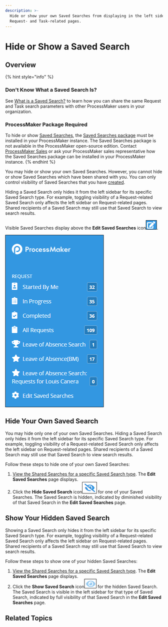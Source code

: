 ```yaml
---
description: >-
  Hide or show your own Saved Searches from displaying in the left sidebar of
  Request- and Task-related pages.
---
```


# Hide or Show a Saved Search

## Overview

{% hint style="info" %}
### Don't Know What a Saved Search Is?

See [What is a Saved Search?](../what-is-a-saved-search.md) to learn how you can share the same Request and Task search parameters with other ProcessMaker users in your organization.

### ProcessMaker Package Required

To hide or show [Saved Searches](../what-is-a-saved-search.md), the [Saved Searches package](../../../package-development-distribution/package-a-connector/saved-searches-package.md) must be installed in your ProcessMaker instance. The Saved Searches package is not available in the ProcessMaker open-source edition. Contact [ProcessMaker Sales](mailto:sales@processmaker.com) or ask your ProcessMaker sales representative how the Saved Searches package can be installed in your ProcessMaker instance.
{% endhint %}

You may hide or show your own Saved Searches. However, you cannot hide or show Saved Searches which have been shared with you. You can only control visibility of Saved Searches that you have [created](../create-and-share-a-saved-search.md).

Hiding a Saved Search only hides it from the left sidebar for its specific Saved Search type. For example, toggling visibility of a Request-related Saved Search only affects the left sidebar on Request-related pages. Shared recipients of a Saved Search may still use that Saved Search to view search results.

Visible Saved Searches display above the **Edit Saved Searches** icon![](../../../.gitbook/assets/save-search-icon-package-requests-tasks.png).

![View Saved Search Results by clicking the left sidebar on &quot;Requests&quot; and &quot;Tasks&quot; pages](../../../.gitbook/assets/saved-searches-results-package-requests-tasks.png)

## Hide Your Own Saved Search

You may hide only one of your own Saved Searches. Hiding a Saved Search only hides it from the left sidebar for its specific Saved Search type. For example, toggling visibility of a Request-related Saved Search only affects the left sidebar on Request-related pages. Shared recipients of a Saved Search may still use that Saved Search to view search results.

Follow these steps to hide one of your own Saved Searches:

1. [View the Shared Searches for a specific Saved Search type](./#manage-your-own-saved-searches). The **Edit Saved Searches** page displays.
2. Click the **Hide Saved Search** icon![](../../../.gitbook/assets/hide-saved-search-icon-package.png) for one of your Saved Searches. The Saved Search is hidden, indicated by diminished visibility of that Saved Search in the **Edit Saved Searches** page.

## Show Your Hidden Saved Search

Showing a Saved Search only hides it from the left sidebar for its specific Saved Search type. For example, toggling visibility of a Request-related Saved Search only affects the left sidebar on Request-related pages. Shared recipients of a Saved Search may still use that Saved Search to view search results.

Follow these steps to show one of your hidden Saved Searches:

1. [View the Shared Searches for a specific Saved Search type](./#manage-your-own-saved-searches). The **Edit Saved Searches** page displays.
2. Click the **Show Saved Search** icon![](../../../.gitbook/assets/show-saved-search-icon-package.png) for the hidden Saved Search. The Saved Search is visible in the left sidebar for that type of Saved Search, indicated by full visibility of that Saved Search in the **Edit Saved Searches** page.

## Related Topics



